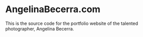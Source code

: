 # AngelinaBecerra.com

This is the source code for the portfolio website of the talented photographer, Angelina Becerra.
